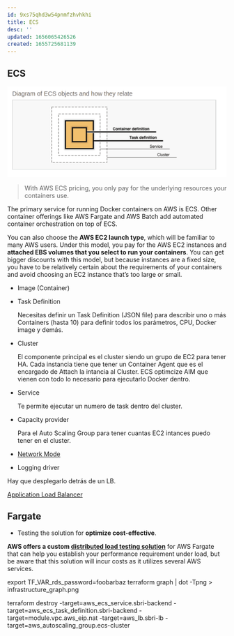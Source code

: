 ```yaml
---
id: 9xs75qhd3w54pnmfzhvhkhi
title: ECS
desc: ''
updated: 1656065426526
created: 1655725681139
---
```


## ECS

![](assets/images/ecs.png)


> With AWS ECS pricing, you only pay for the underlying resources your containers use.

The primary service for running Docker containers on AWS is ECS. Other container offerings like AWS Fargate and AWS Batch add automated container orchestration on top of ECS.

You can also choose the **AWS EC2 launch type**, which will be familiar to many AWS users. Under this model, you pay for the AWS EC2 instances and **attached EBS volumes that you select to run your containers**. You can get bigger discounts with this model, but because instances are a fixed size, you have to be relatively certain about the requirements of your containers and avoid choosing an EC2 instance that’s too large or small.

- Image (Container)

- Task Definition
  
  Necesitas definir un Task Definition (JSON file) para describir uno o más Containers (hasta 10) para definir todos los parámetros, CPU, Docker image y demás.

- Cluster
  
  El componente principal es el cluster siendo un grupo de EC2 para tener HA. Cada instancia tiene que tener un Container Agent que es el encargado de Attach la intancia al Cluster. ECS optimcize AIM que vienen con todo lo necesario para ejecutarlo Docker dentro.

- Service
  
  Te permite ejecutar un numero de task dentro del cluster.

- Capacity provider
  
  Para el Auto Scaling Group para tener cuantas EC2 intances puedo tener en el cluster.

- [Network Mode](https://docs.aws.amazon.com/AmazonECS/latest/developerguide/task-networking.html) 
- Logging driver

Hay que desplegarlo detrás de un LB.

[Application Load Balancer](https://docs.aws.amazon.com/elasticloadbalancing/latest/application/introduction.html)


## Fargate

- Testing the solution for **optimize cost-effective**.
  
**AWS offers a custom [distributed load testing solution](https://aws.amazon.com/solutions/implementations/distributed-load-testing-on-aws/)** for AWS Fargate that can help you establish your performance requirement under load, but be aware that this solution will incur costs as it utilizes several AWS services.


export TF_VAR_rds_password=foobarbaz
terraform graph | dot -Tpng > infrastructure_graph.png



terraform destroy -target=aws_ecs_service.sbri-backend -target=aws_ecs_task_definition.sbri-backend -target=module.vpc.aws_eip.nat -target=aws_lb.sbri-lb -target=aws_autoscaling_group.ecs-cluster





